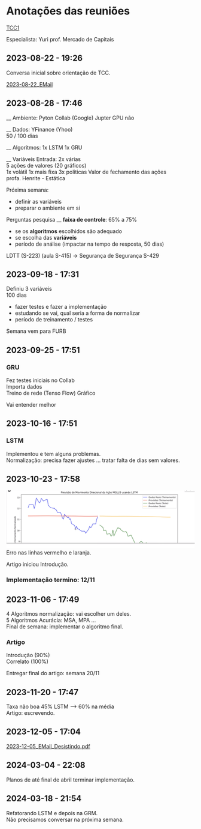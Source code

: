 # Anotações das reuniões  

[TCC1](TCC1 "TCC1")  

Especialista: Yuri prof. Mercado de Capitais


## 2023-08-22 - 19:26

Conversa inicial sobre orientação de TCC.  

[2023-08-22_EMail](2023-08-22_EMail.pdf)  

## 2023-08-28 - 17:46

__ Ambiente:
Pyton
Collab (Google)
Jupter
GPU não

__ Dados:
YFinance (Yhoo)  
50 / 100 dias  

__ Algoritmos:
1x LSTM
1x GRU

__ Variáveis Entrada:
2x várias  
5 ações de valores (20 gráficos)  
  1x volátil
  1x mais fixa
  3x politicas
Valor de fechamento das ações  
profa. Henrite - Estática  

Próxima semana:

- definir as variáveis  
- preparar o ambiente em si  
  
Perguntas pesquisa __ **faixa de controle**: 65% a 75%  

- se os **algoritmos** escolhidos são adequado  
- se escolha das **variáveis**  
- período de análise (impactar na tempo de resposta, 50 dias)  

LDTT (S-223) (aula S-415) -> Segurança de Segurança S-429

## 2023-09-18 - 17:31

Definiu 3 variáveis  
100 dias  

- fazer testes e fazer a implementação  
- estudando se vai, qual seria a forma de normalizar  
- período de treinamento / testes  

Semana vem para FURB  

## 2023-09-25 - 17:51

### GRU

Fez testes iniciais no Collab  
Importa dados  
Treino de rede  (Tenso Flow)
Gráfico  

Vai entender melhor  

## 2023-10-16 - 17:51

### LSTM

Implementou e tem alguns problemas.  
Normalização: precisa fazer ajustes ... tratar falta de dias sem valores.  

## 2023-10-23 - 17:58

![2023-10-23_Grafico](2023-10-23_Grafico.png)  
Erro nas linhas vermelho e laranja.  

Artigo iniciou Introdução.  

### Implementação termino: 12/11

## 2023-11-06 - 17:49

4 Algoritmos normalização: vai escolher um deles.  
5 Algoritmos Acurácia: MSA, MPA ...  
Final de semana: implementar o algoritmo final.  

### Artigo

Introdução (90%)  
Correlato (100%)  

Entregar final do artigo: semana 20/11

## 2023-11-20 - 17:47

Taxa não boa 45% LSTM  --> 60% na média  
Artigo: escrevendo.  

## 2023-12-05 - 17:04

[2023-12-05_EMail_Desistindo.pdf](2023-12-05_EMail_Desistindo.pdf)  

## 2024-03-04 - 22:08

Planos de até final de abril terminar implementação.  

## 2024-03-18 - 21:54

Refatorando LSTM e depois na GRM.  
Não precisamos conversar na próxima semana.  
